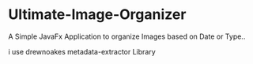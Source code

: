 # Ultimate-Image-Organizer
A Simple JavaFx Application to organize Images based on Date or Type..

i use drewnoakes  metadata-extractor Library

